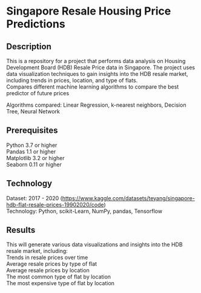 # Singapore Resale Housing Price Predictions

## Description
This is a repository for a project that performs data analysis on Housing Development Board (HDB) Resale Price data in Singapore. The project uses data visualization techniques to gain insights into the HDB resale market, including trends in prices, location, and type of flats.<br>
Compares different machine learning algorithms to compare the best predictor of future prices <br/>

Algorithms compared: Linear Regression,  k-nearest neighbors, Decision Tree, Neural Network 

## Prerequisites
Python 3.7 or higher <br/>
Pandas 1.1 or higher <br/>
Matplotlib 3.2 or higher <br/>
Seaborn 0.11 or higher <br/>

## Technology
Dataset: 2017 - 2020 (https://www.kaggle.com/datasets/teyang/singapore-hdb-flat-resale-prices-19902020/code) <br/>
Technology: Python, scikit-Learn, NumPy, pandas, Tensorflow

## Results
This will generate various data visualizations and insights into the HDB resale market, including:
 <br/>
Trends in resale prices over time  <br/>
Average resale prices by type of flat <br/>
Average resale prices by location <br/>
The most common type of flat by location <br/>
The most expensive type of flat by location <br/>
